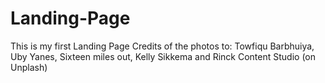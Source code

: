 # Landing-Page
This is my first Landing Page
Credits of the photos to: Towfiqu Barbhuiya, Uby Yanes, Sixteen miles out, Kelly Sikkema and Rinck Content Studio (on Unplash)

